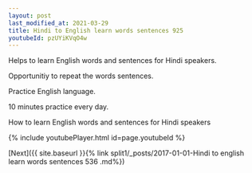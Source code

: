 ```yaml
---
layout: post
last_modified_at: 2021-03-29
title: Hindi to English learn words sentences 925 
youtubeId: pzUYiKVqO4w
---
```

 
 
Helps to learn English words and sentences for Hindi speakers.

Opportunitiy to repeat the words sentences. 

Practice English language. 
 
10 minutes practice every day. 
 
How to learn English words and sentences for Hindi speakers 
 
{% include youtubePlayer.html id=page.youtubeId %}
 
 
[Next]({{ site.baseurl }}{% link  split1/_posts/2017-01-01-Hindi to english learn words sentences 536 .md%})
 
